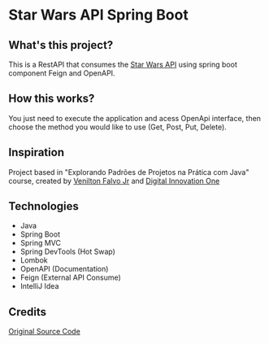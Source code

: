 # Star Wars API Spring Boot

## What's this project?

This is a RestAPI that consumes the [Star Wars API](https://swapi.dev) using spring boot component Feign and OpenAPI.

## How this works?

You just need to execute the application and acess OpenApi interface, then choose the method you would like to use (Get, Post, Put, Delete).

## Inspiration

Project based in "Explorando Padrões de Projetos na Prática com Java" course, created by [Venilton Falvo Jr](https://github.com/falvojr) and [Digital Innovation One](https://web.dio.me)

## Technologies

- Java
- Spring Boot
- Spring MVC
- Spring DevTools (Hot Swap)
- Lombok
- OpenAPI (Documentation)
- Feign (External API Consume)
- IntelliJ Idea

## Credits

[Original Source Code](https://github.com/digitalinnovationone/lab-padroes-projeto-spring)

